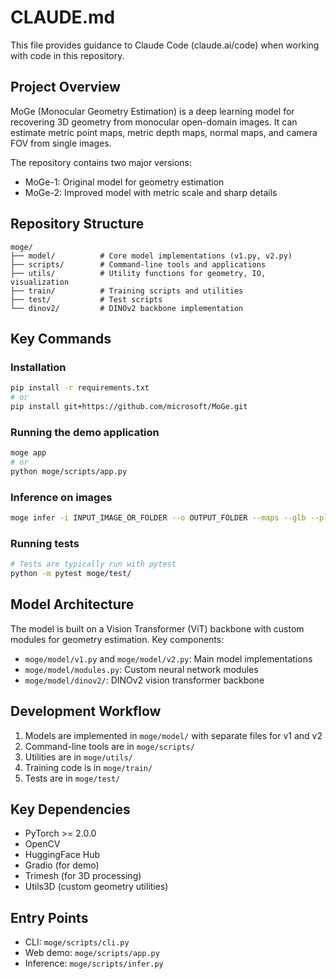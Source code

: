 # CLAUDE.md

This file provides guidance to Claude Code (claude.ai/code) when working with code in this repository.

## Project Overview

MoGe (Monocular Geometry Estimation) is a deep learning model for recovering 3D geometry from monocular open-domain images. It can estimate metric point maps, metric depth maps, normal maps, and camera FOV from single images.

The repository contains two major versions:
- MoGe-1: Original model for geometry estimation
- MoGe-2: Improved model with metric scale and sharp details

## Repository Structure

```
moge/
├── model/          # Core model implementations (v1.py, v2.py)
├── scripts/        # Command-line tools and applications
├── utils/          # Utility functions for geometry, IO, visualization
├── train/          # Training scripts and utilities
├── test/           # Test scripts
└── dinov2/         # DINOv2 backbone implementation
```

## Key Commands

### Installation
```bash
pip install -r requirements.txt
# or
pip install git+https://github.com/microsoft/MoGe.git
```

### Running the demo application
```bash
moge app
# or
python moge/scripts/app.py
```

### Inference on images
```bash
moge infer -i INPUT_IMAGE_OR_FOLDER --o OUTPUT_FOLDER --maps --glb --ply
```

### Running tests
```bash
# Tests are typically run with pytest
python -m pytest moge/test/
```

## Model Architecture

The model is built on a Vision Transformer (ViT) backbone with custom modules for geometry estimation. Key components:

- `moge/model/v1.py` and `moge/model/v2.py`: Main model implementations
- `moge/model/modules.py`: Custom neural network modules
- `moge/model/dinov2/`: DINOv2 vision transformer backbone

## Development Workflow

1. Models are implemented in `moge/model/` with separate files for v1 and v2
2. Command-line tools are in `moge/scripts/` 
3. Utilities are in `moge/utils/`
4. Training code is in `moge/train/`
5. Tests are in `moge/test/`

## Key Dependencies

- PyTorch >= 2.0.0
- OpenCV
- HuggingFace Hub
- Gradio (for demo)
- Trimesh (for 3D processing)
- Utils3D (custom geometry utilities)

## Entry Points

- CLI: `moge/scripts/cli.py`
- Web demo: `moge/scripts/app.py`
- Inference: `moge/scripts/infer.py`